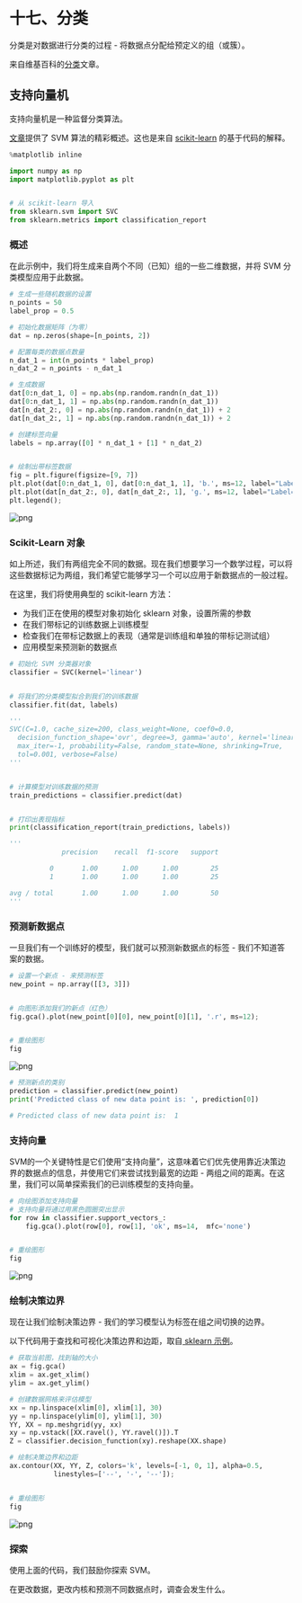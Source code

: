 
# 十七、分类

分类是对数据进行分类的过程 - 将数据点分配给预定义的组（或簇）。

来自维基百科的[分类](https://en.wikipedia.org/wiki/Statistical_classification)文章。

## 支持向量机

支持向量机是一种监督分类算法。

[文章](https://medium.com/machine-learning-101/chapter-2-svm-support-vector-machine-theory-f0812effc72)提供了 SVM 算法的精彩概述。这也是来自 [scikit-learn](http://scikit-learn.org/stable/modules/svm.html) 的基于代码的解释。

```python
%matplotlib inline

import numpy as np
import matplotlib.pyplot as plt


# 从 scikit-learn 导入
from sklearn.svm import SVC
from sklearn.metrics import classification_report
```

### 概述

在此示例中，我们将生成来自两个不同（已知）组的一些二维数据，并将 SVM 分类模型应用于此数据。

```python
# 生成一些随机数据的设置
n_points = 50
label_prop = 0.5

# 初始化数据矩阵（为零）
dat = np.zeros(shape=[n_points, 2])

# 配置每类的数据点数量
n_dat_1 = int(n_points * label_prop)
n_dat_2 = n_points - n_dat_1

# 生成数据
dat[0:n_dat_1, 0] = np.abs(np.random.randn(n_dat_1))
dat[0:n_dat_1, 1] = np.abs(np.random.randn(n_dat_1))
dat[n_dat_2:, 0] = np.abs(np.random.randn(n_dat_1)) + 2
dat[n_dat_2:, 1] = np.abs(np.random.randn(n_dat_1)) + 2

# 创建标签向量
labels = np.array([0] * n_dat_1 + [1] * n_dat_2)


# 绘制出带标签数据
fig = plt.figure(figsize=[9, 7])
plt.plot(dat[0:n_dat_1, 0], dat[0:n_dat_1, 1], 'b.', ms=12, label="Label=0")
plt.plot(dat[n_dat_2:, 0], dat[n_dat_2:, 1], 'g.', ms=12, label="Label=1")
plt.legend();
```


![png](img/17-Classification_8_0.png)


### Scikit-Learn 对象

如上所述，我们有两组完全不同的数据。现在我们想要学习一个数学过程，可以将这些数据标记为两组，我们希望它能够学习一个可以应用于新数据点的一般过程。

在这里，我们将使用典型的 scikit-learn 方法：
- 为我们正在使用的模型对象初始化 sklearn 对象，设置所需的参数
- 在我们带标记的训练数据上训练模型
- 检查我们在带标记数据上的表现（通常是训练组和单独的带标记测试组）
- 应用模型来预测新的数据点

```python
# 初始化 SVM 分类器对象
classifier = SVC(kernel='linear')


# 将我们的分类模型拟合到我们的训练数据
classifier.fit(dat, labels)

'''
SVC(C=1.0, cache_size=200, class_weight=None, coef0=0.0,
  decision_function_shape='ovr', degree=3, gamma='auto', kernel='linear',
  max_iter=-1, probability=False, random_state=None, shrinking=True,
  tol=0.001, verbose=False)
'''


# 计算模型对训练数据的预测
train_predictions = classifier.predict(dat)


# 打印出表现指标
print(classification_report(train_predictions, labels))

'''
             precision    recall  f1-score   support

          0       1.00      1.00      1.00        25
          1       1.00      1.00      1.00        25

avg / total       1.00      1.00      1.00        50
'''
```


### 预测新数据点

一旦我们有一个训练好的模型，我们就可以预测新数据点的标签 - 我们不知道答案的数据。

```python
# 设置一个新点 - 来预测标签
new_point = np.array([[3, 3]])


# 向图形添加我们的新点（红色）
fig.gca().plot(new_point[0][0], new_point[0][1], '.r', ms=12);


# 重绘图形
fig
```

![png](img/17-Classification_17_0.png)

```python
# 预测新点的类别
prediction = classifier.predict(new_point)
print('Predicted class of new data point is: ', prediction[0])

# Predicted class of new data point is:  1
```


### 支持向量

SVM的一个关键特性是它们使用“支持向量”，这意味着它们优先使用靠近决策边界的数据点的信息，并使用它们来尝试找到最宽的边距 - 两组之间的距离。在这里，我们可以简单探索我们的已训练模型的支持向量。

```python
# 向绘图添加支持向量
# 支持向量将通过用黑色圆圈突出显示
for row in classifier.support_vectors_:
    fig.gca().plot(row[0], row[1], 'ok', ms=14,  mfc='none')


# 重绘图形
fig
```

![png](img/17-Classification_21_0.png)

### 绘制决策边界

现在让我们绘制决策边界 - 我们的学习模型认为标签在组之间切换的边界。

以下代码用于查找和可视化决策边界和边距，取自[ sklearn 示例](http://scikit-learn.org/stable/auto_examples/svm/plot_separating_hyperplane.html#sphx-glr-auto-examples-svm-plot-separating-hyperplane-py)。

```python
# 获取当前图，找到轴的大小
ax = fig.gca()
xlim = ax.get_xlim()
ylim = ax.get_ylim()

# 创建数据网格来评估模型
xx = np.linspace(xlim[0], xlim[1], 30)
yy = np.linspace(ylim[0], ylim[1], 30)
YY, XX = np.meshgrid(yy, xx)
xy = np.vstack([XX.ravel(), YY.ravel()]).T
Z = classifier.decision_function(xy).reshape(XX.shape)

# 绘制决策边界和边距
ax.contour(XX, YY, Z, colors='k', levels=[-1, 0, 1], alpha=0.5,
           linestyles=['--', '-', '--']);


# 重绘图形
fig
```

![png](img/17-Classification_25_0.png)



### 探索

使用上面的代码，我们鼓励你探索 SVM。

在更改数据，更改内核和预测不同数据点时，调查会发生什么。
